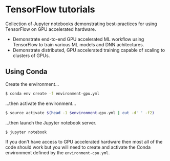 # TensorFlow tutorials

Collection of Jupyter notebooks demonstrating best-practices for using TensorFlow on GPU accelerated hardware. 

* Demonstrate end-to-end GPU accelerated ML workflow using TensorFlow to train various ML models and DNN achitectures.
* Demonstrate distributed, GPU accelerated training capable of scaling to clusters of GPUs.


## Using Conda

Create the environment...

```bash
$ conda env create -f environment-gpu.yml
```

...then activate the environment...

```bash
$ source activate $(head -1 $environment-gpu.yml | cut -d' ' -f2)
```

...then launch the Jupyter notebook server.

```bash
$ jupyter notebook
```

If you don't have access to GPU accelerated hardware then most all of the code should work but you will need to create and activate the Conda environment defined by the `environment-cpu.yml`.
